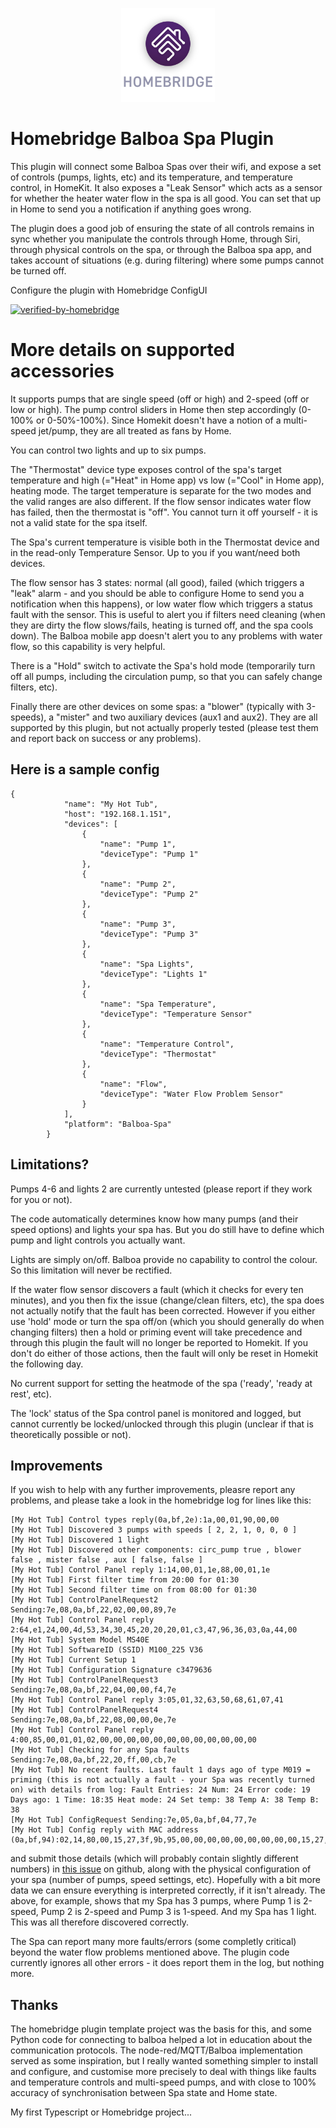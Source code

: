 
<p align="center">

<img src="https://github.com/homebridge/branding/raw/master/logos/homebridge-wordmark-logo-vertical.png" width="150">

</p>

# Homebridge Balboa Spa Plugin

This plugin will connect some Balboa Spas over their wifi, and expose a set of controls (pumps, lights, etc) and its temperature, and temperature control, in HomeKit.  It also exposes a "Leak Sensor" which acts as a sensor for whether the heater water flow in the spa is all good.  You can set that up in Home to send you a notification if anything goes wrong.

The plugin does a good job of ensuring the state of all controls remains in sync whether you manipulate the controls through Home, through Siri, through physical controls on the spa, or through the Balboa spa app, and takes account of situations (e.g. during filtering) where some pumps cannot be turned off.

Configure the plugin with Homebridge ConfigUI

[![verified-by-homebridge](https://badgen.net/badge/homebridge/verified/purple)](https://github.com/homebridge/homebridge/wiki/Verified-Plugins)

# More details on supported accessories

It supports pumps that are single speed (off or high) and 2-speed (off or low or high). The pump control sliders in Home then step accordingly (0-100% or 0-50%-100%).  Since Homekit doesn't have a notion of a multi-speed jet/pump, they are all treated as fans by Home.

You can control two lights and up to six pumps. 

The "Thermostat" device type exposes control of the spa's target temperature and high (="Heat" in Home app) vs low (="Cool" in Home app), heating mode.  The target temperature is separate for the two modes and the valid ranges are also different.  If the flow sensor indicates water flow has failed, then the thermostat is "off".  You cannot turn it off yourself - it is not a valid state for the spa itself.

The Spa's current temperature is visible both in the Thermostat device and in the read-only Temperature Sensor. Up to you if you want/need both devices.

The flow sensor has 3 states: normal (all good), failed (which triggers a "leak" alarm - and you should be able to configure Home to send you a notification when this happens), or low water flow which triggers a status fault with the sensor.  This is useful to alert you if filters need cleaning (when they are dirty the flow slows/fails, heating is turned off, and the spa cools down).  The Balboa mobile app doesn't alert you to any problems with water flow, so this capability is very helpful. 

There is a "Hold" switch to activate the Spa's hold mode (temporarily turn off all pumps, including the circulation pump, so that you can safely change filters, etc).

Finally there are other devices on some spas: a "blower" (typically with 3-speeds), a "mister" and two auxiliary devices (aux1 and aux2).  They are all supported by this plugin, but not actually properly tested (please test them and report back on success or any problems).

## Here is a sample config

```
{
            "name": "My Hot Tub",
            "host": "192.168.1.151",
            "devices": [
                {
                    "name": "Pump 1",
                    "deviceType": "Pump 1"
                },
                {
                    "name": "Pump 2",
                    "deviceType": "Pump 2"
                },
                {
                    "name": "Pump 3",
                    "deviceType": "Pump 3"
                },
                {
                    "name": "Spa Lights",
                    "deviceType": "Lights 1"
                },
                {
                    "name": "Spa Temperature",
                    "deviceType": "Temperature Sensor"
                },
                {
                    "name": "Temperature Control",
                    "deviceType": "Thermostat"
                },
                {
                    "name": "Flow",
                    "deviceType": "Water Flow Problem Sensor"
                }
            ],
            "platform": "Balboa-Spa"
        }
```

## Limitations?

Pumps 4-6 and lights 2 are currently untested (please report if they work for you or not).

The code automatically determines know how many pumps (and their speed options) and lights your spa has. But you do still have to define which pump and light controls you actually want.

Lights are simply on/off.  Balboa provide no capability to control the colour.  So this limitation will never be rectified.

If the water flow sensor discovers a fault (which it checks for every ten minutes), and you then fix the issue (change/clean filters, etc), the spa does not actually notify that the fault has been corrected. However if you either use 'hold' mode or turn the spa off/on (which you should generally do when changing filters) then a hold or priming event will take precedence and through this plugin the fault will no longer be reported to Homekit. If you don't do either of those actions, then the fault will only be reset in Homekit the following day.

No current support for setting the heatmode of the spa ('ready', 'ready at rest', etc).

The 'lock' status of the Spa control panel is monitored and logged, but cannot currently be locked/unlocked through this plugin (unclear if that is theoretically possible or not).

## Improvements

If you wish to help with any further improvements, pleasre report any problems, and please take a look in the homebridge log for lines like this:

```
[My Hot Tub] Control types reply(0a,bf,2e):1a,00,01,90,00,00
[My Hot Tub] Discovered 3 pumps with speeds [ 2, 2, 1, 0, 0, 0 ]
[My Hot Tub] Discovered 1 light
[My Hot Tub] Discovered other components: circ_pump true , blower false , mister false , aux [ false, false ]
[My Hot Tub] Control Panel reply 1:14,00,01,1e,88,00,01,1e
[My Hot Tub] First filter time from 20:00 for 01:30
[My Hot Tub] Second filter time on from 08:00 for 01:30
[My Hot Tub] ControlPanelRequest2 Sending:7e,08,0a,bf,22,02,00,00,89,7e
[My Hot Tub] Control Panel reply 2:64,e1,24,00,4d,53,34,30,45,20,20,20,01,c3,47,96,36,03,0a,44,00
[My Hot Tub] System Model MS40E   
[My Hot Tub] SoftwareID (SSID) M100_225 V36
[My Hot Tub] Current Setup 1
[My Hot Tub] Configuration Signature c3479636
[My Hot Tub] ControlPanelRequest3 Sending:7e,08,0a,bf,22,04,00,00,f4,7e
[My Hot Tub] Control Panel reply 3:05,01,32,63,50,68,61,07,41
[My Hot Tub] ControlPanelRequest4 Sending:7e,08,0a,bf,22,08,00,00,0e,7e
[My Hot Tub] Control Panel reply 4:00,85,00,01,01,02,00,00,00,00,00,00,00,00,00,00,00,00
[My Hot Tub] Checking for any Spa faults Sending:7e,08,0a,bf,22,20,ff,00,cb,7e
[My Hot Tub] No recent faults. Last fault 1 days ago of type M019 = priming (this is not actually a fault - your Spa was recently turned on) with details from log: Fault Entries: 24 Num: 24 Error code: 19 Days ago: 1 Time: 18:35 Heat mode: 24 Set temp: 38 Temp A: 38 Temp B: 38
[My Hot Tub] ConfigRequest Sending:7e,05,0a,bf,04,77,7e
[My Hot Tub] Config reply with MAC address (0a,bf,94):02,14,80,00,15,27,3f,9b,95,00,00,00,00,00,00,00,00,00,15,27,ff,ff,3f,9b,95
```

and submit those details (which will probably contain slightly different numbers) in [this issue](https://github.com/vincedarley/homebridge-plugin-bwaspa/issues/1) on github, along with the physical configuration of your spa (number of pumps, speed settings, etc). Hopefully with a bit more data we can ensure everything is interpreted correctly, if it isn't already.  The above, for example, shows that my Spa has 3 pumps, where Pump 1 is 2-speed, Pump 2 is 2-speed and Pump 3 is 1-speed. And my Spa has 1 light. This was all therefore discovered correctly.

The Spa can report many more faults/errors (some completly critical) beyond the water flow problems mentioned above. The plugin code currently ignores all other errors - it does report them in the log, but nothing more.

## Thanks

The homebridge plugin template project was the basis for this, and some Python code for connecting to balboa helped a lot in education about the communication protocols.  The node-red/MQTT/Balboa implementation served as some inspiration, but I really wanted something simpler to install and configure, and customise more precisely to deal with things like faults and temperature controls and multi-speed pumps, and with close to 100% accuracy of synchronisation between Spa state and Home state.

My first Typescript or Homebridge project...